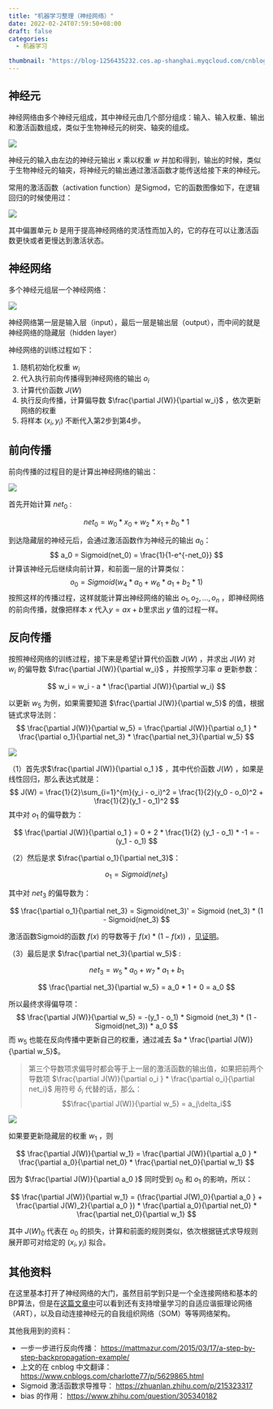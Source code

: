 ```yaml
---
title: "机器学习整理（神经网络）"
date: 2022-02-24T07:59:50+08:00
draft: false
categories:
  - 机器学习

thumbnail: "https://blog-1256435232.cos.ap-shanghai.myqcloud.com/cnblog/image-2022-03-09-23-27-32-082.png"
---
```

## 神经元

神经网络由多个神经元组成，其中神经元由几个部分组成：输入、输入权重、输出和激活函数组成，类似于生物神经元的树突、轴突的组成。

![](https://blog-1256435232.cos.ap-shanghai.myqcloud.com/cnblog/image-2022-03-09-23-27-32-082.png)

神经元的输入由左边的神经元输出 $x$ 乘以权重 $w$ 并加和得到，输出的时候，类似于生物神经元的轴突，将神经元的输出通过激活函数才能传送给接下来的神经元。

常用的激活函数（activation function）是Sigmod，它的函数图像如下，在逻辑回归的时候使用过：

![](https://blog-1256435232.cos.ap-shanghai.myqcloud.com/cnblog/image-2022-03-10-09-20-17-152.png)

其中偏置单元 $b$ 是用于提高神经网络的灵活性而加入的，它的存在可以让激活函数更快或者更慢达到激活状态。

## 神经网络

多个神经元组层一个神经网络：

![](https://blog-1256435232.cos.ap-shanghai.myqcloud.com/cnblog/image-2022-03-12-10-22-44-309.png)

神经网络第一层是输入层（input），最后一层是输出层（output），而中间的就是神经网络的隐藏层（hidden layer）

神经网络的训练过程如下：
1. 随机初始化权重 $w_i$
2. 代入执行前向传播得到神经网络的输出 $o_i$
3. 计算代价函数 $J(W)$
4. 执行反向传播，计算偏导数 $\frac{\partial J(W)}{\partial w_i}$ ，依次更新网络的权重
5. 将样本 $(x_i,y_i)$ 不断代入第2步到第4步。

## 前向传播

前向传播的过程目的是计算出神经网络的输出：

![](https://blog-1256435232.cos.ap-shanghai.myqcloud.com/cnblog/image-2022-03-12-10-23-07-618.png)

首先开始计算 $net_0$ :

$$
net_0 = w_0 * x_0 + w_2 * x_1 + b_0 * 1
$$

到达隐藏层的神经元后，会通过激活函数作为神经元的输出 $a_0$：
$$
a_0 = Sigmoid(net_0) = \frac{1}{1-e^{-net_0}}
$$
计算该神经元后继续向前计算，和前面一层的计算类似：
$$
	o_0 = Sigmoid(w_4 * a_0 + w_6 * a_1 + b_2 * 1)
$$
按照这样的传播过程，这样就能计算出神经网络的输出 $o_1,o_2,\dots,o_n$ ，即神经网络的前向传播，就像把样本 $x$ 代入$y = ax + b$里求出 $y$ 值的过程一样。

## 反向传播

按照神经网络的训练过程，接下来是希望计算代价函数 $J(W)$ ，并求出 $J(W)$ 对 $w_i$ 的偏导数 $\frac{\partial J(W)}{\partial w_i}$ ，并按照学习率 $a$ 更新参数：

$$
w_i = w_i - a * \frac{\partial J(W)}{\partial w_i}
$$

以更新 $w_5$ 为例，如果需要知道 $\frac{\partial J(W)}{\partial w_5}$ 的值，根据链式求导法则：
$$
\frac{\partial J(W)}{\partial w_5} = \frac{\partial J(W)}{\partial o_1 } * \frac{\partial o_1}{\partial net_3} * \frac{\partial net_3}{\partial w_5}
$$

![](https://blog-1256435232.cos.ap-shanghai.myqcloud.com/cnblog/image-2022-03-12-10-23-36-921.png)



（1）首先求$\frac{\partial J(W)}{\partial o_1 }$ ，其中代价函数 $J(W)$ ，如果是线性回归，那么表达式就是：
$$
J(W) = \frac{1}{2}\sum_{i=1}^{m}(y_i - o_i)^2 = \frac{1}{2}(y_0 - o_0)^2 + \frac{1}{2}(y_1 - o_1)^2
$$
其中对 $o_1$ 的偏导数为：

$$
\frac{\partial J(W)}{\partial o_1 }  = 0 + 2 * \frac{1}{2} (y_1 - o_1) * -1  = -(y_1 - o_1)
$$

（2）然后是求 $\frac{\partial o_1}{\partial net_3}$：

$$
o_1 = Sigmoid(net_3)
$$

其中对 $net_3$ 的偏导数为：

$$
\frac{\partial o_1}{\partial net_3}  = Sigmoid(net_3)'  = Sigmoid (net_3) * (1 - Sigmoid(net_3)
$$

激活函数Sigmoid的函数 $f(x)$ 的导数等于 $f(x)*(1-f(x))$ ，[见证明](https://zhuanlan.zhihu.com/p/215323317)。


（3）最后是求 $\frac{\partial net_3}{\partial w_5}$ :

$$
net_3 = w_5 * a_0 + w_7 * a_1 + b_1
$$

$$
\frac{\partial net_3}{\partial w_5}  = a_0 * 1 + 0  = a_0
$$

所以最终求得偏导项：
$$
\frac{\partial J(W)}{\partial w_5}  = -(y_1 - o_1)  * Sigmoid (net_3) * (1 - Sigmoid(net_3)) * a_0
$$
而 $w_5$ 也能在反向传播中更新自己的权重，通过减去 $a * \frac{\partial J(W)}{\partial w_5}$。


> 第三个导数项求偏导时都会等于上一层的激活函数的输出值，如果把前两个导数项 $\frac{\partial J(W)}{\partial o_i } * \frac{\partial o_i}{\partial net_i}$ 用符号 $\delta_i$ 代替的话，那么：$$\frac{\partial J(W)}{\partial w_5}  = a_j\delta_i$$

![](https://blog-1256435232.cos.ap-shanghai.myqcloud.com/cnblog/image-2022-03-12-10-24-04-859.png)

如果要更新隐藏层的权重 $w_1$ ，则

$$
\frac{\partial J(W)}{\partial w_1} = \frac{\partial J(W)}{\partial a_0 } * \frac{\partial a_0}{\partial net_0} * \frac{\partial net_0}{\partial w_1}
$$

因为 $\frac{\partial J(W)}{\partial a_0 }$ 同时受到 $o_0$ 和 $o_1$ 的影响，所以：

$$
\frac{\partial J(W)}{\partial w_1} = (\frac{\partial J(W)_0}{\partial a_0 } + \frac{\partial J(W)_2}{\partial a_0 }) * \frac{\partial a_0}{\partial net_0} * \frac{\partial net_0}{\partial w_1}
$$

其中 $J(W)_0$ 代表在 $o_0$ 的损失，计算和前面的规则类似，依次根据链式求导规则展开即可对给定的 $(x_i, y_i)$ 拟合。



## 其他资料

在这里基本打开了神经网络的大门，虽然目前学到只是一个全连接网络和基本的BP算法，但是在[这篇文章中](https://www.cnblogs.com/maybe2030/p/5597716.html#_label3)可以看到还有支持增量学习的自适应谐振理论网络（ART），以及自动连接神经元的自我组织网络（SOM）等等网络架构。

其他我用到的资料：
- 一步一步进行反向传播： https://mattmazur.com/2015/03/17/a-step-by-step-backpropagation-example/
- 上文的在 cnblog 中文翻译： https://www.cnblogs.com/charlotte77/p/5629865.html
- Sigmoid 激活函数求导推导： https://zhuanlan.zhihu.com/p/215323317
- bias 的作用： https://www.zhihu.com/question/305340182